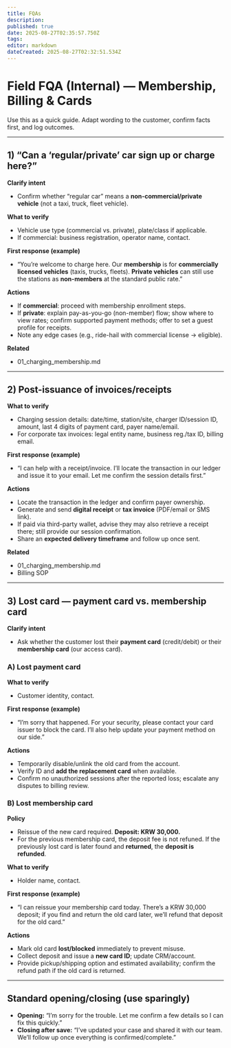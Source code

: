 ```yaml
---
title: FQAs
description: 
published: true
date: 2025-08-27T02:35:57.750Z
tags: 
editor: markdown
dateCreated: 2025-08-27T02:32:51.534Z
---
```


# Field FQA (Internal) — Membership, Billing & Cards

Use this as a quick guide. Adapt wording to the customer, confirm facts first, and log outcomes.

---

## 1) “Can a ‘regular/private’ car sign up or charge here?”

**Clarify intent**

* Confirm whether “regular car” means a **non-commercial/private vehicle** (not a taxi, truck, fleet vehicle).

**What to verify**

* Vehicle use type (commercial vs. private), plate/class if applicable.
* If commercial: business registration, operator name, contact.

**First response (example)**

* “You’re welcome to charge here. Our **membership** is for **commercially licensed vehicles** (taxis, trucks, fleets). **Private vehicles** can still use the stations as **non-members** at the standard public rate.”

**Actions**

* If **commercial**: proceed with membership enrollment steps.
* If **private**: explain pay-as-you-go (non-member) flow; show where to view rates; confirm supported payment methods; offer to set a guest profile for receipts.
* Note any edge cases (e.g., ride-hail with commercial license → eligible).

**Related**

* 01\_charging\_membership.md

---

## 2) Post-issuance of invoices/receipts

**What to verify**

* Charging session details: date/time, station/site, charger ID/session ID, amount, last 4 digits of payment card, payer name/email.
* For corporate tax invoices: legal entity name, business reg./tax ID, billing email.

**First response (example)**

* “I can help with a receipt/invoice. I’ll locate the transaction in our ledger and issue it to your email. Let me confirm the session details first.”

**Actions**

* Locate the transaction in the ledger and confirm payer ownership.
* Generate and send **digital receipt** or **tax invoice** (PDF/email or SMS link).
* If paid via third-party wallet, advise they may also retrieve a receipt there; still provide our session confirmation.
* Share an **expected delivery timeframe** and follow up once sent.

**Related**

* 01\_charging\_membership.md
* Billing SOP

---

## 3) Lost card — payment card vs. membership card

**Clarify intent**

* Ask whether the customer lost their **payment card** (credit/debit) or their **membership card** (our access card).

### A) Lost **payment card**

**What to verify**

* Customer identity, contact.

**First response (example)**

* “I’m sorry that happened. For your security, please contact your card issuer to block the card. I’ll also help update your payment method on our side.”

**Actions**

* Temporarily disable/unlink the old card from the account.
* Verify ID and **add the replacement card** when available.
* Confirm no unauthorized sessions after the reported loss; escalate any disputes to billing review.

### B) Lost **membership card**

**Policy**

* Reissue of the new card required. **Deposit: KRW 30,000.**
* For the previous membership card, the deposit fee is not refuned. If the previously lost card is later found and **returned**, the **deposit is refunded**.

**What to verify**

* Holder name, contact.

**First response (example)**

* “I can reissue your membership card today. There’s a KRW 30,000 deposit; if you find and return the old card later, we’ll refund that deposit for the old card.”

**Actions**

* Mark old card **lost/blocked** immediately to prevent misuse.
* Collect deposit and issue a **new card ID**; update CRM/account.
* Provide pickup/shipping option and estimated availability; confirm the refund path if the old card is returned.

---

## Standard opening/closing (use sparingly)

* **Opening:** “I’m sorry for the trouble. Let me confirm a few details so I can fix this quickly.”
* **Closing after save:** “I’ve updated your case and shared it with our team. We’ll follow up once everything is confirmed/complete.”

